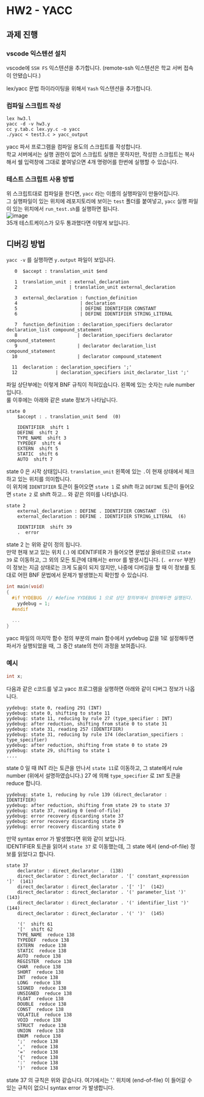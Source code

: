 # HW2 - YACC
## 과제 진행
### vscode 익스텐션 설치
vscode에 `SSH FS` 익스텐션을 추가합니다. (remote-ssh 익스텐션은 학교 서버 접속이 안됐습니다.)   

lex/yacc 문법 하이라이팅을 위해서 `Yash` 익스텐션을 추가합니다.

### 컴파일 스크립트 작성
```shell
lex hw3.l
yacc -d -v hw3.y
cc y.tab.c lex.yy.c -o yacc
./yacc < test3.c > yacc_output
```
yacc 파서 프로그램을 컴파일 용도의 스크립트를 작성합니다.   
학교 서버에서는 실행 권한이 없어 스크립트 실행은 못하지만, 작성한 스크립트는 복사해서 쉘 입력창에 그대로 붙여넣으면 4개 명령어를 한번에 실행할 수 있습니다.   


### 테스트 스크립트 사용 방법
위 스크립트대로 컴파일을 한다면, `yacc` 라는 이름의 실행파일이 만들어집니다.   
그 실행파일이 있는 위치에 레포지토리에 보이는 `test` 폴더를 붙여넣고, `yacc` 실행 파일이 있는 위치에서 `run_test.sh`를 실행하면 됩니다.   
![image](https://github.com/kckc0608/Programming-Language-HW/assets/64959010/6b5b621c-a415-4b3f-9037-1c478ae04e15)   
35개 테스트케이스가 모두 통과했다면 이렇게 보입니다.


## 디버깅 방법
`yacc -v` 를 실행하면 `y.output` 파일이 보입니다.   
```
   0  $accept : translation_unit $end

   1  translation_unit : external_declaration
   2                   | translation_unit external_declaration

   3  external_declaration : function_definition
   4                       | declaration
   5                       | DEFINE IDENTIFIER CONSTANT
   6                       | DEFINE IDENTIFIER STRING_LITERAL

   7  function_definition : declaration_specifiers declarator declaration_list compound_statement
   8                      | declaration_specifiers declarator compound_statement
   9                      | declarator declaration_list compound_statement
  10                      | declarator compound_statement

  11  declaration : declaration_specifiers ';'
  12              | declaration_specifiers init_declarator_list ';'
```
파일 상단부에는 이렇게 BNF 규칙이 적혀있습니다. 왼쪽에 있는 숫자는 rule number 입니다.   
룰 이후에는 아래와 같은 state 정보가 나타납니다.

```
state 0
	$accept : . translation_unit $end  (0)

	IDENTIFIER  shift 1
	DEFINE  shift 2
	TYPE_NAME  shift 3
	TYPEDEF  shift 4
	EXTERN  shift 5
	STATIC  shift 6
	AUTO  shift 7
```

state 0 은 시작 상태입니다. `translation_unit` 왼쪽에 있는 `.`이 현재 상태에서 체크하고 있는 위치를 의미합니다.   
이 위치에 `IDENTIFIER` 토큰이 들어오면 `state 1` 로 shift 하고 `DEFINE` 토큰이 들어오면 `state 2` 로 shift 하고... 와 같은 의미를 나타냅니다.

```
state 2
	external_declaration : DEFINE . IDENTIFIER CONSTANT  (5)
	external_declaration : DEFINE . IDENTIFIER STRING_LITERAL  (6)

	IDENTIFIER  shift 39
	.  error
```
state 2 는 위와 같이 정의 됩니다.   
만약 현재 보고 있는 위치 (`.`) 에 IDENTIFIER 가 들어오면 문법상 올바르므로 `state 39` 로 이동하고, 그 외의 모든 토큰에 대해서는 error 를 발생시킵니다. (`. error` 부분)   
이 정보는 지금 상태로는 크게 도움이 되지 않지만, 나중에 디버깅을 할 때 이 정보를 토대로 어떤 BNF 문법에서 문제가 발생했는지 확인할 수 있습니다.   

```c
int main(void)
{
  #if YYDEBUG  // #define YYDEBUG 1 으로 상단 정의부에서 정의해두면 실행된다.
    yydebug = 1;
  #endif

  ...
}
```
yacc 파일의 마지막 함수 정의 부분의 main 함수에서 yydebug 값을 1로 설정해두면 파서가 실행되었을 때, 그 중간 state의 천이 과정을 보여줍니다.   
### 예시
```c
int x;
```
다음과 같은 c코드를 넣고 yacc 프로그램을 실행하면 아래와 같이 디버그 정보가 나옵니다.
```
yydebug: state 0, reading 291 (INT)
yydebug: state 0, shifting to state 11
yydebug: state 11, reducing by rule 27 (type_specifier : INT)
yydebug: after reduction, shifting from state 0 to state 31
yydebug: state 31, reading 257 (IDENTIFIER)
yydebug: state 31, reducing by rule 174 (declaration_specifiers : type_specifier)
yydebug: after reduction, shifting from state 0 to state 29
yydebug: state 29, shifting to state 1
....
```

state 0 일 때 INT 라는 토큰을 만나서 `state 11`로 이동하고, 그 state에서 rule number (위에서 설명하였습니다.) 27 에 의해 `type_specifier` 로 `INT` 토큰을 reduce 합니다.

```
yydebug: state 1, reducing by rule 139 (direct_declarator : IDENTIFIER)
yydebug: after reduction, shifting from state 29 to state 37
yydebug: state 37, reading 0 (end-of-file)
yydebug: error recovery discarding state 37
yydebug: error recovery discarding state 29
yydebug: error recovery discarding state 0
```
만약 syntax error 가 발생했다면 위와 같이 보입니다.    
IDENTIFIER 토큰을 읽어서 `state 37` 로 이동했는데, 그 state 에서 (end-of-file) 정보를 읽었다고 합니다.

```
state 37
	declarator : direct_declarator .  (138)
	direct_declarator : direct_declarator . '[' constant_expression ']'  (141)
	direct_declarator : direct_declarator . '[' ']'  (142)
	direct_declarator : direct_declarator . '(' parameter_list ')'  (143)
	direct_declarator : direct_declarator . '(' identifier_list ')'  (144)
	direct_declarator : direct_declarator . '(' ')'  (145)

	'('  shift 61
	'['  shift 62
	TYPE_NAME  reduce 138
	TYPEDEF  reduce 138
	EXTERN  reduce 138
	STATIC  reduce 138
	AUTO  reduce 138
	REGISTER  reduce 138
	CHAR  reduce 138
	SHORT  reduce 138
	INT  reduce 138
	LONG  reduce 138
	SIGNED  reduce 138
	UNSIGNED  reduce 138
	FLOAT  reduce 138
	DOUBLE  reduce 138
	CONST  reduce 138
	VOLATILE  reduce 138
	VOID  reduce 138
	STRUCT  reduce 138
	UNION  reduce 138
	ENUM  reduce 138
	';'  reduce 138
	','  reduce 138
	'='  reduce 138
	'{'  reduce 138
	':'  reduce 138
	')'  reduce 138
```

state 37 의 규칙은 위와 같습니다.
여기에서는 '.' 위치에 (end-of-file) 이 들어갈 수 있는 규칙이 없으니 syntax error 가 발생합니다.
